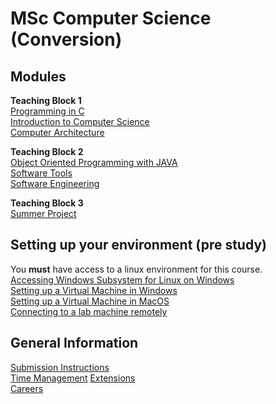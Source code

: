 # MSc Computer Science (Conversion)

## Modules

**Teaching Block 1**  
[Programming in C]()  
[Introduction to Computer Science]()  
[Computer Architecture]()  

**Teaching Block 2**  
[Object Oriented Programming with JAVA]()  
[Software Tools]()  
[Software Engineering]()

**Teaching Block 3**  
[Summer Project]()

## Setting up your environment (pre study)  
You **must** have access to a linux environment for this course.  
[Accessing Windows Subsystem for Linux on Windows]()  
[Setting up a Virtual Machine in Windows]()  
[Setting up a Virtual Machine in MacOS]()  
[Connecting to a lab machine remotely]()

## General Information  
[Submission Instructions]()  
[Time Management]()
[Extensions]()  
[Careers]()
